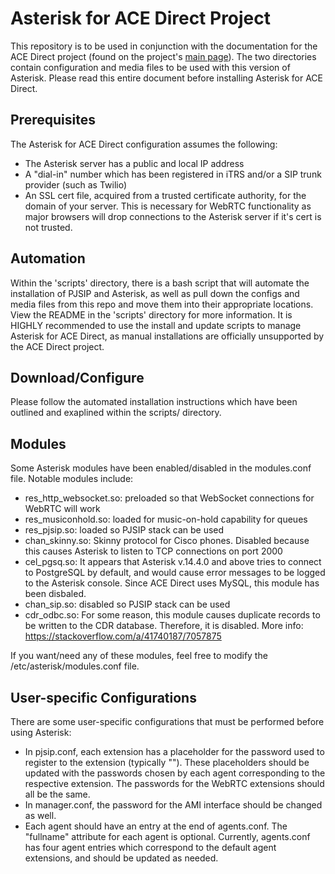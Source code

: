# **Asterisk for ACE Direct Project**

This repository is to be used in conjunction with the documentation for the ACE Direct project (found on the project's [main page](https://github.com/FCC/ACEDirect/tree/master/docs)). The two directories contain configuration and media files to be used with this version of Asterisk. Please read this entire document before installing Asterisk for ACE Direct.

## Prerequisites

The Asterisk for ACE Direct configuration assumes the following:

* The Asterisk server has a public and local IP address
* A "dial-in" number which has been registered in iTRS and/or a SIP trunk provider (such as Twilio)
* An SSL cert file, acquired from a trusted certificate authority, for the domain of your server. This is necessary for WebRTC functionality as major browsers will drop connections to the Asterisk server if it's cert is not trusted.

## Automation

Within the 'scripts' directory, there is a bash script that will automate the installation of PJSIP and Asterisk, as well as 
pull down the configs and media files from this repo and move them into their appropriate locations.  View the README in the 'scripts'
directory for more information. It is HIGHLY recommended to use the install and update scripts to manage Asterisk for ACE Direct, as manual installations
are officially unsupported by the ACE Direct project.

## Download/Configure

Please follow the automated installation instructions which have been outlined and exaplined within the scripts/ directory.

## Modules

Some Asterisk modules have been enabled/disabled in the modules.conf file. Notable modules include:

* res_http_websocket.so: preloaded so that WebSocket connections for WebRTC will work
* res_musiconhold.so: loaded for music-on-hold capability for queues
* res_pjsip.so: loaded so PJSIP stack can be used
* chan_skinny.so: Skinny protocol for Cisco phones. Disabled because this causes Asterisk to listen to TCP connections on port 2000
* cel_pgsq.so: It appears that Asterisk v.14.4.0 and above tries to connect to PostgreSQL by default, and would cause error messages to be logged to the Asterisk console. Since ACE Direct uses MySQL, this module has been disbaled.
* chan_sip.so: disabled so PJSIP stack can be used
* cdr_odbc.so: For some reason, this module causes duplicate records to be written to the CDR database. Therefore, it is disabled. More info: https://stackoverflow.com/a/41740187/7057875

If you want/need any of these modules, feel free to modify the /etc/asterisk/modules.conf file.

## User-specific Configurations

There are some user-specific configurations that must be performed before using Asterisk:

* In pjsip.conf, each extension has a placeholder for the password used to register to the extension (typically "<password>"). These placeholders should be updated with the passwords chosen by each agent corresponding to the respective extension. The passwords for the WebRTC extensions should all be the same.
* In manager.conf, the password for the AMI interface should be changed as well.
* Each agent should have an entry at the end of agents.conf. The "fullname" attribute for each agent is optional. Currently, agents.conf has four agent entries which correspond to the default agent extensions, and should be updated as needed.


